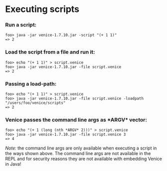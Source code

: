# Executing scripts

### Run a script:

```text
foo> java -jar venice-1.7.10.jar -script "(+ 1 1)"
=> 2
```

### Load the script from a file and run it:

```text
foo> echo "(+ 1 1)" > script.venice
foo> java -jar venice-1.7.10.jar -file script.venice
=> 2
```

### Passing a load-path:

```text
foo> echo "(+ 1 1)" > script.venice
foo> java -jar venice-1.7.10.jar -file script.venice -loadpath "/users/foo/venice/scripts"
=> 2
```

### Venice passes the command line args as \*ARGV\* vector:

```text
foo> echo "(+ 1 (long (nth *ARGV* 2)))" > script.venice
foo> java -jar venice-1.7.10.jar -file script.venice 3
=> 4
```

*Note:* the command line args are only available when executing a script 
in the ways shown above. The command line args are not available in the REPL
and for security reasons they are not available with embedding Venice in Java! 

